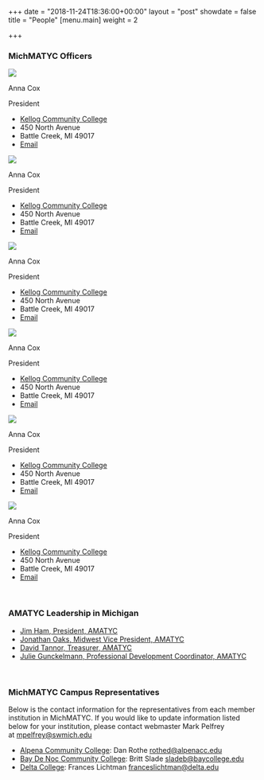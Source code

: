+++
date = "2018-11-24T18:36:00+00:00"
layout = "post"
showdate = false
title = "People"
[menu.main]
weight = 2

+++
### MichMATYC Officers

<div class=leadership-wrap><div class=leadership-card><div class=leadership-card-head><img class=leadership src=/uploads/placeholder.png><p class=name>Anna Cox<p class=title>President</div><div class=contact-wrap><ul class=fa-ul><li><i class="fa-li fa fas fa-home"></i><a href=[http://www.kellogg.edu/](http://www.kellogg.edu/ "http://www.kellogg.edu/") target=_blank> Kellog Community College</a><li><i class="fa-li fa-address-card far"></i>450 North Avenue<li><i class="fa-li fa-address-card far"></i>Battle Creek, MI 49017<li><i class="fa-li fa fas fa-envelope"></i><a href="mailto:coxa@kellogg.edu?Subject=MichMATYC">Email</a></ul></div></div><div class=leadership-card><div class=leadership-card-head><img class=leadership src=/uploads/placeholder.png><p class=name>Anna Cox<p class=title>President</div><div class=contact-wrap><ul class=fa-ul><li><i class="fa-li fa fas fa-home"></i><a href=[http://www.kellogg.edu/](http://www.kellogg.edu/ "http://www.kellogg.edu/") target=_blank> Kellog Community College</a><li><i class="fa-li fa-address-card far"></i>450 North Avenue<li><i class="fa-li fa-address-card far"></i>Battle Creek, MI 49017<li><i class="fa-li fa fas fa-envelope"></i><a href="mailto:coxa@kellogg.edu?Subject=MichMATYC">Email</a></ul></div></div><div class=leadership-card><div class=leadership-card-head><img class=leadership src=/uploads/placeholder.png><p class=name>Anna Cox<p class=title>President</div><div class=contact-wrap><ul class=fa-ul><li><i class="fa-li fa fas fa-home"></i><a href=[http://www.kellogg.edu/](http://www.kellogg.edu/ "http://www.kellogg.edu/") target=_blank> Kellog Community College</a><li><i class="fa-li fa-address-card far"></i>450 North Avenue<li><i class="fa-li fa-address-card far"></i>Battle Creek, MI 49017<li><i class="fa-li fa fas fa-envelope"></i><a href="mailto:coxa@kellogg.edu?Subject=MichMATYC">Email</a></ul></div></div><div class=leadership-card><div class=leadership-card-head><img class=leadership src=/uploads/placeholder.png><p class=name>Anna Cox<p class=title>President</div><div class=contact-wrap><ul class=fa-ul><li><i class="fa-li fa fas fa-home"></i><a href=[http://www.kellogg.edu/](http://www.kellogg.edu/ "http://www.kellogg.edu/") target=_blank> Kellog Community College</a><li><i class="fa-li fa-address-card far"></i>450 North Avenue<li><i class="fa-li fa-address-card far"></i>Battle Creek, MI 49017<li><i class="fa-li fa fas fa-envelope"></i><a href="mailto:coxa@kellogg.edu?Subject=MichMATYC">Email</a></ul></div></div><div class=leadership-card><div class=leadership-card-head><img class=leadership src=/uploads/placeholder.png><p class=name>Anna Cox<p class=title>President</div><div class=contact-wrap><ul class=fa-ul><li><i class="fa-li fa fas fa-home"></i><a href=[http://www.kellogg.edu/](http://www.kellogg.edu/ "http://www.kellogg.edu/") target=_blank> Kellog Community College</a><li><i class="fa-li fa-address-card far"></i>450 North Avenue<li><i class="fa-li fa-address-card far"></i>Battle Creek, MI 49017<li><i class="fa-li fa fas fa-envelope"></i><a href="mailto:coxa@kellogg.edu?Subject=MichMATYC">Email</a></ul></div></div><div class=leadership-card><div class=leadership-card-head><img class=leadership src=/uploads/placeholder.png><p class=name>Anna Cox<p class=title>President</div><div class=contact-wrap><ul class=fa-ul><li><i class="fa-li fa fas fa-home"></i><a href=[http://www.kellogg.edu/](http://www.kellogg.edu/ "http://www.kellogg.edu/") target=_blank> Kellog Community College</a><li><i class="fa-li fa-address-card far"></i>450 North Avenue<li><i class="fa-li fa-address-card far"></i>Battle Creek, MI 49017<li><i class="fa-li fa fas fa-envelope"></i><a href="mailto:coxa@kellogg.edu?Subject=MichMATYC">Email</a></ul></div></div></div>

<br/>

### AMATYC Leadership in Michigan

* [Jim Ham, President, AMATYC](mailto:jaham1729@gmail.com)
* [Jonathan Oaks, Midwest Vice President, AMATYC](mailto:oaksj@macomb.edu)
* [David Tannor, Treasurer, AMATYC](mailto:davetannor@gmail.com)
* [Julie Gunckelmann, Professional Development Coordinator, AMATYC](mailto:jagunkel@oaklandcc.edu)

<br/>

### MichMATYC Campus Representatives

Below is the contact information for the representatives from each member institution in MichMATYC. If you would like to update information listed below for your institution, please contact webmaster Mark Pelfrey at [mpelfrey@swmich.edu](mailto:mpelfrey@swmich.edu)

* [Alpena Community College](http://www.alpenacc.edu/): Dan Rothe [rothed@alpenacc.edu](mailto:rothed@alpenacc.edu)
* [Bay De Noc Community College](http://www.baycollege.edu/): Britt Slade  [sladeb@baycollege.edu](mailto:sladeb@baycollege.edu)
* [Delta College](http://www.delta.edu/): Frances Lichtman  [franceslichtman@delta.edu](mailto:franceslichtman@delta.edu)
